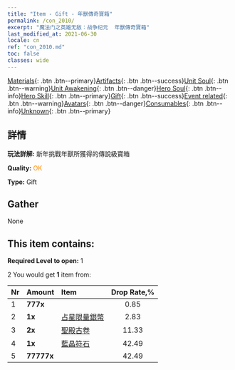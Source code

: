 ```yaml
---
title: "Item - Gift - 年獸傳奇寶箱"
permalink: /con_2010/
excerpt: "魔法门之英雄无敌：战争纪元  年獸傳奇寶箱"
last_modified_at: 2021-06-30
locale: cn
ref: "con_2010.md"
toc: false
classes: wide
---
```

 [Materials](/ItemsCN/){: .btn .btn--primary}[Artifacts](/ItemsCN/Artifacts/){: .btn .btn--success}[Unit Soul](/ItemsCN/UnitSoul/){: .btn .btn--warning}[Unit Awakening](/ItemsCN/UnitAwakening/){: .btn .btn--danger}[Hero Soul](/ItemsCN/HeroSoul/){: .btn .btn--info}[Hero Skill](/ItemsCN/HeroSkill/){: .btn .btn--primary}[Gift](/ItemsCN/Gift/){: .btn .btn--success}[Event related](/ItemsCN/Events/){: .btn .btn--warning}[Avatars](/ItemsCN/Avatars/){: .btn .btn--danger}[Consumables](/ItemsCN/Consumables/){: .btn .btn--info}[Unknown](/ItemsCN/Unknown/){: .btn .btn--primary}

## 詳情
 **玩法詳解:** 新年挑戰年獸所獲得的傳說級寶箱

 **Quality:** <span style="color: #FF8C00">OK</span>

 **Type:** Gift

## Gather

  None

## This item contains:

 **Required Level to open:** 1

 2 You would get **1** item  from:

  | Nr | Amount |     Item    | Drop Rate,% |
  |:---|:-------|:------------|:---------:|
  | 1 |  **777x** | <i class="fas fa-gem"/> | 0.85 | 
  | 2 |  **1x** | [占星限量銀幣](/cn/Items/con_969/) | 2.83 | 
  | 3 |  **2x** | [聖殿古卷](/cn/Items/con_697/) | 11.33 | 
  | 4 |  **1x** | [藍晶符石](/cn/Items/con_716/) | 42.49 | 
  | 5 |  **77777x** | <i class="fas fa-coins"/> | 42.49 | 
